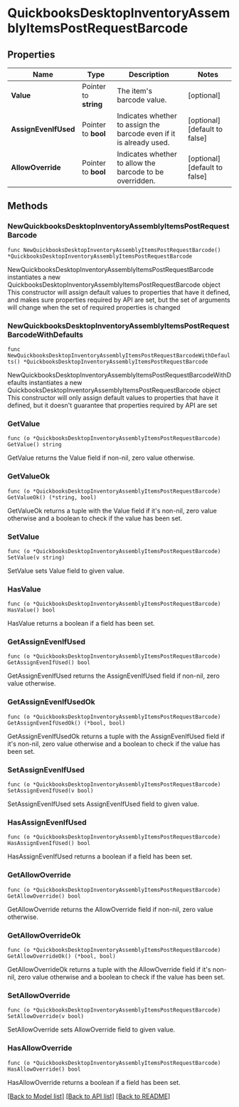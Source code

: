 # QuickbooksDesktopInventoryAssemblyItemsPostRequestBarcode

## Properties

Name | Type | Description | Notes
------------ | ------------- | ------------- | -------------
**Value** | Pointer to **string** | The item&#39;s barcode value. | [optional] 
**AssignEvenIfUsed** | Pointer to **bool** | Indicates whether to assign the barcode even if it is already used. | [optional] [default to false]
**AllowOverride** | Pointer to **bool** | Indicates whether to allow the barcode to be overridden. | [optional] [default to false]

## Methods

### NewQuickbooksDesktopInventoryAssemblyItemsPostRequestBarcode

`func NewQuickbooksDesktopInventoryAssemblyItemsPostRequestBarcode() *QuickbooksDesktopInventoryAssemblyItemsPostRequestBarcode`

NewQuickbooksDesktopInventoryAssemblyItemsPostRequestBarcode instantiates a new QuickbooksDesktopInventoryAssemblyItemsPostRequestBarcode object
This constructor will assign default values to properties that have it defined,
and makes sure properties required by API are set, but the set of arguments
will change when the set of required properties is changed

### NewQuickbooksDesktopInventoryAssemblyItemsPostRequestBarcodeWithDefaults

`func NewQuickbooksDesktopInventoryAssemblyItemsPostRequestBarcodeWithDefaults() *QuickbooksDesktopInventoryAssemblyItemsPostRequestBarcode`

NewQuickbooksDesktopInventoryAssemblyItemsPostRequestBarcodeWithDefaults instantiates a new QuickbooksDesktopInventoryAssemblyItemsPostRequestBarcode object
This constructor will only assign default values to properties that have it defined,
but it doesn't guarantee that properties required by API are set

### GetValue

`func (o *QuickbooksDesktopInventoryAssemblyItemsPostRequestBarcode) GetValue() string`

GetValue returns the Value field if non-nil, zero value otherwise.

### GetValueOk

`func (o *QuickbooksDesktopInventoryAssemblyItemsPostRequestBarcode) GetValueOk() (*string, bool)`

GetValueOk returns a tuple with the Value field if it's non-nil, zero value otherwise
and a boolean to check if the value has been set.

### SetValue

`func (o *QuickbooksDesktopInventoryAssemblyItemsPostRequestBarcode) SetValue(v string)`

SetValue sets Value field to given value.

### HasValue

`func (o *QuickbooksDesktopInventoryAssemblyItemsPostRequestBarcode) HasValue() bool`

HasValue returns a boolean if a field has been set.

### GetAssignEvenIfUsed

`func (o *QuickbooksDesktopInventoryAssemblyItemsPostRequestBarcode) GetAssignEvenIfUsed() bool`

GetAssignEvenIfUsed returns the AssignEvenIfUsed field if non-nil, zero value otherwise.

### GetAssignEvenIfUsedOk

`func (o *QuickbooksDesktopInventoryAssemblyItemsPostRequestBarcode) GetAssignEvenIfUsedOk() (*bool, bool)`

GetAssignEvenIfUsedOk returns a tuple with the AssignEvenIfUsed field if it's non-nil, zero value otherwise
and a boolean to check if the value has been set.

### SetAssignEvenIfUsed

`func (o *QuickbooksDesktopInventoryAssemblyItemsPostRequestBarcode) SetAssignEvenIfUsed(v bool)`

SetAssignEvenIfUsed sets AssignEvenIfUsed field to given value.

### HasAssignEvenIfUsed

`func (o *QuickbooksDesktopInventoryAssemblyItemsPostRequestBarcode) HasAssignEvenIfUsed() bool`

HasAssignEvenIfUsed returns a boolean if a field has been set.

### GetAllowOverride

`func (o *QuickbooksDesktopInventoryAssemblyItemsPostRequestBarcode) GetAllowOverride() bool`

GetAllowOverride returns the AllowOverride field if non-nil, zero value otherwise.

### GetAllowOverrideOk

`func (o *QuickbooksDesktopInventoryAssemblyItemsPostRequestBarcode) GetAllowOverrideOk() (*bool, bool)`

GetAllowOverrideOk returns a tuple with the AllowOverride field if it's non-nil, zero value otherwise
and a boolean to check if the value has been set.

### SetAllowOverride

`func (o *QuickbooksDesktopInventoryAssemblyItemsPostRequestBarcode) SetAllowOverride(v bool)`

SetAllowOverride sets AllowOverride field to given value.

### HasAllowOverride

`func (o *QuickbooksDesktopInventoryAssemblyItemsPostRequestBarcode) HasAllowOverride() bool`

HasAllowOverride returns a boolean if a field has been set.


[[Back to Model list]](../README.md#documentation-for-models) [[Back to API list]](../README.md#documentation-for-api-endpoints) [[Back to README]](../README.md)


